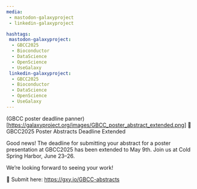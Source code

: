 ```yaml
---
media:
 - mastodon-galaxyproject
 - linkedin-galaxyproject

hashtags:
 mastodon-galaxyproject:
  - GBCC2025
  - Bioconductor
  - DataScience
  - OpenScience
  - UseGalaxy
 linkedin-galaxyproject:
  - GBCC2025
  - Bioconductor
  - DataScience
  - OpenScience
  - UseGalaxy
---
```

(GBCC poster deadline panner)[https://galaxyproject.org/images/GBCC_poster_abstract_extended.png]
📣 GBCC2025 Poster Abstracts Deadline Extended

Good news! The deadline for submitting your abstract for a poster presentation at GBCC2025 has been extended to May 9th. Join us at Cold Spring Harbor, June 23–26.

We’re looking forward to seeing your work!

🔗 Submit here: https://gxy.io/GBCC-abstracts
